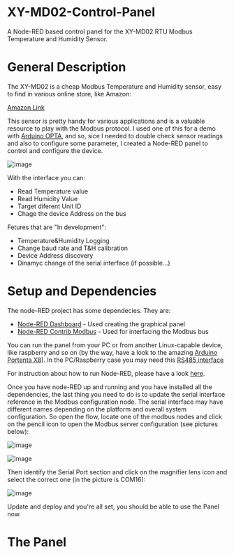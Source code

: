 # XY-MD02-Control-Panel
A Node-RED based control panel for the XY-MD02 RTU Modbus Temperature and Humidity Sensor.

# General Description
The XY-MD02 is a cheap Modbus Temperature and Humidity sensor, easy to find in various online store, like Amazon:

[Amazon Link](https://www.amazon.it/Nagoyuki-Trasmettitore-Temperatura-Acquisizione-Trasduttore/dp/B0CW9FK4QB/ref=sr_1_5?dib=eyJ2IjoiMSJ9.2Qq9TAs8_4z1WQKL5v_kfGe0PumFSk9Jfykix-x036QKABYK8seTRj0b9OYZ7scjIIrs4WKz9XZRrKEe9mxVw3nyVbhEdyNIEvzj1l7yyDJ6J5nIJVqWm9PPCcVRa37-c_PxQhGLHVDMzvOyenlaN1EIFN4B5tPRgqvc0ydwzzcN7h6FpSq4zvr62JFfuztMF6H3EKQwXl4fy69vsvdVMjIY4xm6Pv53jTPDbcRCy-W2QTaf56cpWI5M6YCon7bqOqIWVovilGJKwU310XjFD84Oi_Ru8xYhD4Pa8NRX6lU.HKLJhw2PwbLfF8s3DggYezA2Gf8M4DkvBWiueeu4K0o&dib_tag=se&keywords=modbus+sensor&qid=1729166459&sr=8-5)

This sensor is pretty handy for various applications and is a valuable resource to play with the Modbus protocol. I used one of this for a demo with [Arduino OPTA](https://www.arduino.cc/pro/hardware-arduino-opta/), and so, sice I needed to double check sensor readings and also to configure some parameter, I created a Node-RED panel to control and configure the device.

![image](https://github.com/user-attachments/assets/0f1bfdad-7b6e-4db1-b944-af1158b237fe)

With the interface you can:
- Read Temperature value
- Read Humidity Value
- Target diferent Unit ID
- Chage the device Address on the bus

Fetures that are "In development":
- Temperature&Humidity Logging
- Change baud rate and T&H calibration
- Device Address discovery
- Dinamyc change of the serial interface (if possible...)

# Setup and Dependencies
The node-RED project has some dependecies. They are:
- [Node-RED Dashboard](https://flows.nodered.org/node/node-red-dashboard) - Used creating the graphical panel
- [Node-RED Contrib Modbus](https://flows.nodered.org/node/node-red-contrib-modbus) - Used for interfacing the Modbus bus

You can run the panel from your PC or from another Linux-capable device, like raspberry and so on (by the way, have a look to the amazing [Arduino Portenta X8](https://store.arduino.cc/products/portenta-x8?gad_source=1&gclid=CjwKCAjw68K4BhAuEiwAylp3ku5NtZtFFGDzBeeaoA0KxLho1t2LwTcz2eu62Fy6S00V-7IdB3SvCRoC10gQAvD_BwE)). In the PC/Raspberry case you may need this [RS485 interface](https://www.amazon.it/Waveshare-USB-RS485-Converter-Lightningproof/dp/B0B87YJLJQ/ref=sr_1_1_sspa?crid=2DY7H0KWT15AA&dib=eyJ2IjoiMSJ9.ICo4Iu9xv8XUDsiut3LkYPzifZzEPBmrQ6JDB7l6d-DiNVEAYGu4fmZYigEnKQpW8__3MnMXmaWgLJNfBZUhKAyqwmbaLZ5fizVla6yKRKEJ_zAkYQGveU4HT-wfM09aN3ewPtUniMtFEcMJePBpMajQfh1jCSq4wTCa6rdGh_CMHjPrCpFAip3QsSJgMWay3kcnMLbkOAtP36KJGeFTeeNKzqYz_rhLLN_gyuXBCI6VSJw0-tgPTYMmlxuKWUS7hFEPdIdCbNzTDduSfTSHv0cVevFTO4nWWUxkoCELAME.X6tX_ncXIRps4Puo02c8nEa0AV2A6povcZTzd0_cRqs&dib_tag=se&keywords=usb+rs485&qid=1729167241&sprefix=usb+rs485%2Caps%2C130&sr=8-1-spons&sp_csd=d2lkZ2V0TmFtZT1zcF9hdGY&psc=1)

For instruction about how to run Node-RED, please have a look [here](https://nodered.org/docs/getting-started/).

Once you have node-RED up and running and you have installed all the dependencies, the last thing you need to do is to update the serial interface reference in the Modbus configuration node. The serial interface may have different names depending on the platform and overall system configuration. So open the flow, locate one of the modbus nodes and click on the pencil icon to open the Modbus server configuration (see pictures below):

![image](https://github.com/user-attachments/assets/2fe5ee68-8a49-4a66-83f2-9b557956c14e)

![image](https://github.com/user-attachments/assets/da0246cc-5bc4-4e47-a504-501a99733ba9)

Then identify the Serial Port section and click on the magnifier lens icon and select the correct one (in the picture is COM16):

![image](https://github.com/user-attachments/assets/67c441e1-e9cc-49fa-8b40-06de70545e95)

Update and deploy and you're all set, you should be able to use the Panel now.


# The Panel
